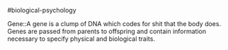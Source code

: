 #biological-psychology 

Gene::A gene is a clump of DNA which codes for shit that the body does. Genes are passed from parents to offspring and contain information necessary to specify physical and biological traits.
<!--SR:!2023-12-21,3,250-->